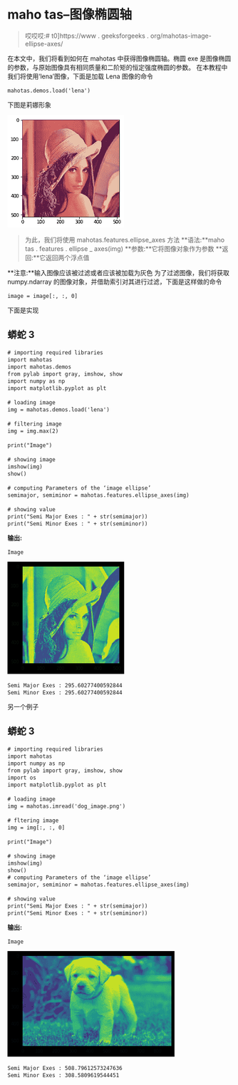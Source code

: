 # maho tas–图像椭圆轴

> 哎哎哎:# t0]https://www . geeksforgeeks . org/mahotas-image-ellipse-axes/

在本文中，我们将看到如何在 mahotas 中获得图像椭圆轴。椭圆 exe 是图像椭圆的参数，与原始图像具有相同质量和二阶矩的恒定强度椭圆的参数。
在本教程中我们将使用‘lena’图像，下面是加载 Lena 图像的命令

```
mahotas.demos.load('lena')
```

下图是莉娜形象

![](img/c6cf4d1584ad896c98148d7fd44b7f25.png)

> 为此，我们将使用 mahotas.features.ellipse_axes 方法
> **语法:**maho tas . features . ellipse _ axes(img)
> **参数:**它将图像对象作为参数
> **返回:**它返回两个浮点值

**注意:**输入图像应该被过滤或者应该被加载为灰色
为了过滤图像，我们将获取 numpy.ndarray 的图像对象，并借助索引对其进行过滤，下面是这样做的命令

```
image = image[:, :, 0]
```

下面是实现

## 蟒蛇 3

```
# importing required libraries
import mahotas
import mahotas.demos
from pylab import gray, imshow, show
import numpy as np
import matplotlib.pyplot as plt

# loading image
img = mahotas.demos.load('lena')

# filtering image
img = img.max(2)

print("Image")

# showing image
imshow(img)
show()

# computing Parameters of the ‘image ellipse’
semimajor, semiminor = mahotas.features.ellipse_axes(img)

# showing value
print("Semi Major Exes : " + str(semimajor))
print("Semi Minor Exes : " + str(semiminor))
```

**输出:**

```
Image
```

![](img/7e2a2e3e4e2c7d3717764f78ddb13263.png)

```
Semi Major Exes : 295.60277400592844
Semi Minor Exes : 295.60277400592844
```

另一个例子

## 蟒蛇 3

```
# importing required libraries
import mahotas
import numpy as np
from pylab import gray, imshow, show
import os
import matplotlib.pyplot as plt

# loading image
img = mahotas.imread('dog_image.png')

# fltering image
img = img[:, :, 0]

print("Image")

# showing image
imshow(img)
show()
# computing Parameters of the ‘image ellipse’
semimajor, semiminor = mahotas.features.ellipse_axes(img)

# showing value
print("Semi Major Exes : " + str(semimajor))
print("Semi Minor Exes : " + str(semiminor))
```

**输出:**

```
Image
```

![](img/69c070b367f54d4895c9b3e679a941a7.png)

```
Semi Major Exes : 508.79612573247636
Semi Minor Exes : 308.5809619544451
```